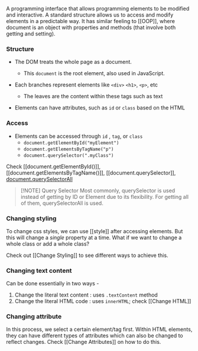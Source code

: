 A programming interface that allows programming elements to be modified and interactive. A standard structure allows us to access and modify elements in a predictable way. It has similar feeling to [[OOP]], where document is an object with properties and methods (that involve both getting and setting).

### Structure

- The DOM treats the whole page as a document. 
	- This `document` is the root element, also used in JavaScript.

- Each branches represent elements like `<div>` `<h1>`, `<p>`, etc
	- The leaves are the content within these tags such as text

- Elements can have attributes, such as `id` or `class` based on the HTML

### Access

- Elements can be accessed through `id` , `tag`, or `class`
	- `document.getElementById("myElement")`
	- `document.getElementsByTagName("p")`
	- `document.querySelector(".myClass")`

Check [[document.getElementById()]], [[document.getElementsByTagName()]], [[document.querySelector]], [document.querySelectorAll](document.querySelectorAll.md)

> [!NOTE] Query Selector
> Most commonly, querySelector is used instead of getting by ID or Element due to its flexibility.
> For getting all of them, querySelectorAll is used.


### Changing styling

To change css styles, we can use [[style]] after accessing elements. But this will change a *single* property at a time. What if we want to change a whole class or add a whole class?

Check out [[Change Styling]] to see different ways to achieve this.

### Changing text content

Can be done essentially in two ways - 
1. Change the literal text content : uses `.textContent` method
2. Change the literal HTML code : uses `innerHTML`;  check [[Change HTML]]

### Changing attribute 

In this process, we select a certain element/tag first. Within HTML elements, they can have different types of attributes which can also be changed to reflect changes. Check [[Change Attributes]] on how to do this.
